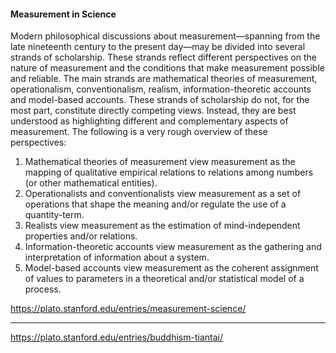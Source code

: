 #### Measurement in Science
Modern philosophical discussions about measurement—spanning from the late nineteenth century to the present day—may be divided into several strands of scholarship. These strands reflect different perspectives on the nature of measurement and the conditions that make measurement possible and reliable. The main strands are mathematical theories of measurement, operationalism, conventionalism, realism, information-theoretic accounts and model-based accounts. These strands of scholarship do not, for the most part, constitute directly competing views. Instead, they are best understood as highlighting different and complementary aspects of measurement. The following is a very rough overview of these perspectives:

1. Mathematical theories of measurement view measurement as the mapping of qualitative empirical relations to relations among numbers (or other mathematical entities).
2. Operationalists and conventionalists view measurement as a set of operations that shape the meaning and/or regulate the use of a quantity-term.
3. Realists view measurement as the estimation of mind-independent properties and/or relations.
4. Information-theoretic accounts view measurement as the gathering and interpretation of information about a system.
5. Model-based accounts view measurement as the coherent assignment of values to parameters in a theoretical and/or statistical model of a process.

https://plato.stanford.edu/entries/measurement-science/

----------

https://plato.stanford.edu/entries/buddhism-tiantai/
